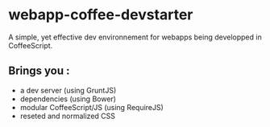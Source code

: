 webapp-coffee-devstarter
========================

A simple, yet effective dev environnement for webapps being developped in CoffeeScript.

Brings you :
------------
- a dev server (using GruntJS)
- dependencies (using Bower)
- modular CoffeeScript/JS (using RequireJS)
- reseted and normalized CSS
